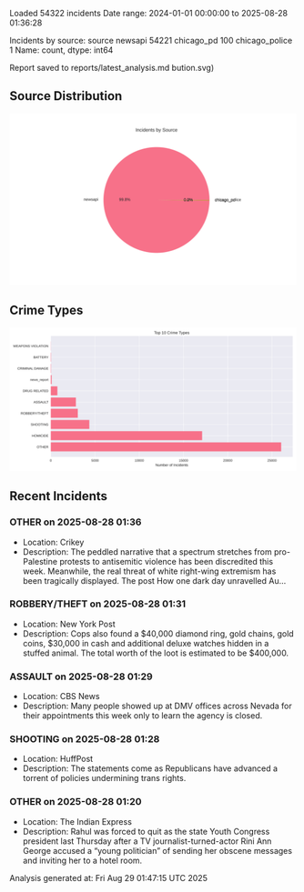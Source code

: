 
Loaded 54322 incidents
Date range: 2024-01-01 00:00:00 to 2025-08-28 01:36:28

Incidents by source:
source
newsapi           54221
chicago_pd          100
chicago_police        1
Name: count, dtype: int64

Report saved to reports/latest_analysis.md
bution.svg)

## Source Distribution
![Source Distribution](images/source_distribution.svg)

## Crime Types
![Crime Types](images/crime_types.svg)

## Recent Incidents

### OTHER on 2025-08-28 01:36
- Location: Crikey
- Description: The peddled narrative that a spectrum stretches from pro-Palestine protests to antisemitic violence has been discredited this week. Meanwhile, the real threat of white right-wing extremism has been tragically displayed.
The post How one dark day unravelled Au…


### ROBBERY/THEFT on 2025-08-28 01:31
- Location: New York Post
- Description: Cops also found a $40,000 diamond ring, gold chains, gold coins, $30,000 in cash and additional deluxe watches hidden in a stuffed animal. The total worth of the loot is estimated to be $400,000.


### ASSAULT on 2025-08-28 01:29
- Location: CBS News
- Description: Many people showed up at DMV offices across Nevada for their appointments this week only to learn the agency is closed.


### SHOOTING on 2025-08-28 01:28
- Location: HuffPost
- Description: The statements come as Republicans have advanced a torrent of policies undermining trans rights.


### OTHER on 2025-08-28 01:20
- Location: The Indian Express
- Description: Rahul was forced to quit as the state Youth Congress president last Thursday after a TV journalist-turned-actor Rini Ann George accused a “young politician” of sending her obscene messages and inviting her to a hotel room.

Analysis generated at: Fri Aug 29 01:47:15 UTC 2025
